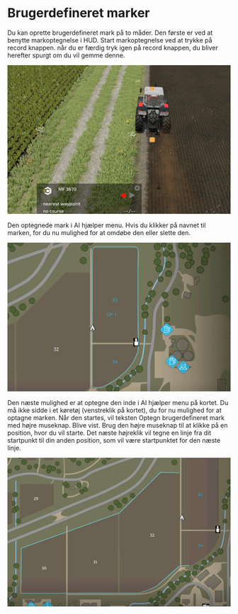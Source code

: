 # Brugerdefineret marker


Du kan oprette brugerdefineret mark på to måder.
Den første er ved at benytte markoptegnelse i HUD.
Start markoptegnelse ved at trykke på record knappen.
når du er færdig tryk igen på record knappen, du bliver herefter spurgt om du vil gemme denne.


![Image](https://raw.githubusercontent.com/Jan2903/CourseplayHelp/refs/heads/main/translation_data/recordcustomhelp_0_0_765_510.png)


Den optegnede mark i AI hjælper menu.
Hvis du klikker på navnet til marken, for du nu mulighed for at omdøbe den eller slette den.


![Image](https://raw.githubusercontent.com/Jan2903/CourseplayHelp/refs/heads/main/translation_data/donecustomhelp_0_0_765_510.png)


Den næste mulighed er at optegne den inde i AI hjælper menu på kortet.
Du må ikke sidde i et køretøj (venstreklik på kortet), du for nu mulighed for at optagne marken.
Når den startes, vil teksten Optegn brugerdefineret mark med højre museknap. Blive vist.
Brug den højre museknap til at klikke på en position, hvor du vil starte.
Det næste højreklik vil tegne en linje fra dit startpunkt til din anden position, som vil være startpunktet for den næste linje.


![Image](https://raw.githubusercontent.com/Jan2903/CourseplayHelp/refs/heads/main/translation_data/drawcustomhelp_0_0_765_510.png)

